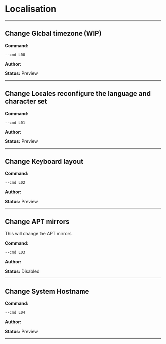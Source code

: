 # Localisation


***

## Change Global timezone (WIP)
**Command:** 
~~~
--cmd L00
~~~

**Author:** 

**Status:** Preview



***

## Change Locales reconfigure the language and character set
**Command:** 
~~~
--cmd L01
~~~

**Author:** 

**Status:** Preview



***

## Change Keyboard layout
**Command:** 
~~~
--cmd L02
~~~

**Author:** 

**Status:** Preview



***

## Change APT mirrors
This will change the APT mirrors

**Command:** 
~~~
--cmd L03
~~~

**Author:** 

**Status:** Disabled



***

## Change System Hostname
**Command:** 
~~~
--cmd L04
~~~

**Author:** 

**Status:** Preview



***

